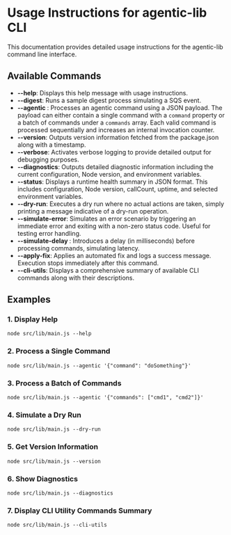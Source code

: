 # Usage Instructions for agentic-lib CLI

This documentation provides detailed usage instructions for the agentic-lib command line interface.

## Available Commands

- **--help**: Displays this help message with usage instructions.
- **--digest**: Runs a sample digest process simulating a SQS event.
- **--agentic <jsonPayload>**: Processes an agentic command using a JSON payload. The payload can either contain a single command with a `command` property or a batch of commands under a `commands` array. Each valid command is processed sequentially and increases an internal invocation counter.
- **--version**: Outputs version information fetched from the package.json along with a timestamp.
- **--verbose**: Activates verbose logging to provide detailed output for debugging purposes.
- **--diagnostics**: Outputs detailed diagnostic information including the current configuration, Node version, and environment variables.
- **--status**: Displays a runtime health summary in JSON format. This includes configuration, Node version, callCount, uptime, and selected environment variables.
- **--dry-run**: Executes a dry run where no actual actions are taken, simply printing a message indicative of a dry-run operation.
- **--simulate-error**: Simulates an error scenario by triggering an immediate error and exiting with a non-zero status code. Useful for testing error handling.
- **--simulate-delay <ms>**: Introduces a delay (in milliseconds) before processing commands, simulating latency.
- **--apply-fix**: Applies an automated fix and logs a success message. Execution stops immediately after this command.
- **--cli-utils**: Displays a comprehensive summary of available CLI commands along with their descriptions.

## Examples

### 1. Display Help

```
node src/lib/main.js --help
```

### 2. Process a Single Command

```
node src/lib/main.js --agentic '{"command": "doSomething"}'
```

### 3. Process a Batch of Commands

```
node src/lib/main.js --agentic '{"commands": ["cmd1", "cmd2"]}'
```

### 4. Simulate a Dry Run

```
node src/lib/main.js --dry-run
```

### 5. Get Version Information

```
node src/lib/main.js --version
```

### 6. Show Diagnostics

```
node src/lib/main.js --diagnostics
```

### 7. Display CLI Utility Commands Summary

```
node src/lib/main.js --cli-utils
```
